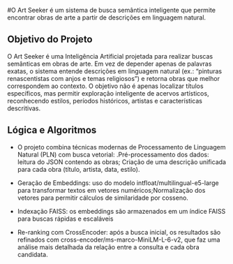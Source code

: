 #O Art Seeker é um sistema de busca semântica inteligente que permite encontrar obras de arte a partir de descrições em linguagem natural.

##  Objetivo do Projeto

O Art Seeker é uma Inteligência Artificial projetada para realizar buscas semânticas em obras de arte.
Em vez de depender apenas de palavras exatas, o sistema entende descrições em linguagem natural (ex.: “pinturas renascentistas com anjos e temas religiosos”) e retorna obras que melhor correspondem ao contexto.
O objetivo não é apenas localizar títulos específicos, mas permitir exploração inteligente de acervos artísticos, reconhecendo estilos, períodos históricos, artistas e características descritivas.

## Lógica e Algoritmos

  - O projeto combina técnicas modernas de Processamento de Linguagem Natural (PLN) com busca vetorial:
      .Pré-processamento dos dados: leitura do JSON contendo as obras; Criação de uma descrição unificada para cada obra (título, artista, data, estilo).

  - Geração de Embeddings: uso do modelo intfloat/multilingual-e5-large para transformar textos em vetores numéricos;Normalização dos vetores para permitir cálculos de similaridade por cosseno.

  - Indexação FAISS: os embeddings são armazenados em um índice FAISS para buscas rápidas e escaláveis
  
  - Re-ranking com CrossEncoder: após a busca inicial, os resultados são refinados com cross-encoder/ms-marco-MiniLM-L-6-v2, que faz uma análise mais detalhada da relação entre a consulta e cada obra candidata.
